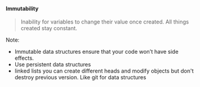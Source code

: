 #### Immutability

> Inability for variables to change their value once created. All things created stay constant.

Note: 

 - Immutable data structures ensure that your code won’t have side effects.
 - Use persistent data structures
 - linked lists you can create different heads and modify objects but don't destroy previous version. Like git for data structures
